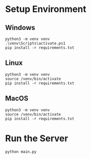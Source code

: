 # Setup Environment
## Windows
```
python3 -m venv venv
.\venv\Scripts\activate.ps1
pip install -r requirements.txt
```

## Linux
```
python3 -m venv venv
source /venv/bin/activate
pip install -r requirements.txt
```

## MacOS
```
python3 -m venv venv
source /venv/bin/activate
pip install -r requirements.txt
```

# Run the Server
```
python main.py
```